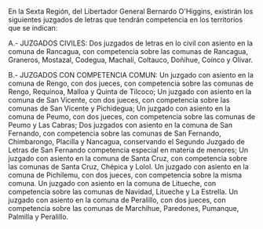 En la Sexta Región, del Libertador General Bernardo O'Higgins, existirán los siguientes juzgados de letras que tendrán competencia en los territorios que se indican:

A.- JUZGADOS CIVILES:
Dos juzgados de letras en lo civil con asiento en la comuna de Rancagua, con competencia sobre las comunas de Rancagua, Graneros, Mostazal, Codegua, Machalí, Coltauco, Doñihue, Coínco y Olivar.

B.- JUZGADOS CON COMPETENCIA COMUN:
Un juzgado con asiento en la comuna de Rengo, con dos jueces, con competencia sobre las comunas de Rengo, Requínoa, Malloa y Quinta de Tilcoco;
Un juzgado con asiento en la comuna de San Vicente, con dos jueces, con competencia sobre las comunas de San Vicente y Pichidegua;
Un juzgado con asiento en la comuna de Peumo, con dos jueces, con competencia sobre las comunas de Peumo y Las Cabras;
Dos juzgados con asiento en la comuna de San Fernando, con competencia sobre las comunas de San Fernando, Chimbarongo, Placilla y Nancagua, conservando el Segundo Juzgado de Letras de San Fernando competencia especial en materia de menores;
Un juzgado con asiento en la comuna de Santa Cruz, con competencia sobre las comunas de Santa Cruz, Chépica y Lolol.
Un juzgado con asiento en la comuna de Pichilemu, con dos jueces, con competencia sobre la misma comuna.
Un juzgado con asiento en la comuna de Litueche, con competencia sobre las comunas de Navidad, Litueche y La Estrella.
Un juzgado con asiento en la comuna de Peralillo, con dos jueces, con competencia sobre las comunas de Marchihue, Paredones, Pumanque, Palmilla y Peralillo.
